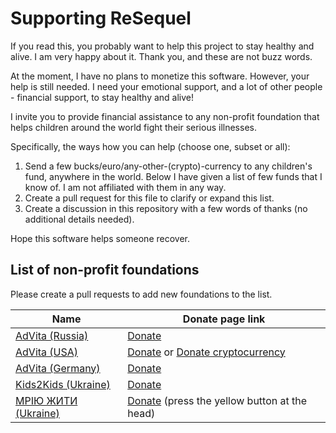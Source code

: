 # Supporting ReSequel

If you read this, you probably want to help this project to stay healthy and alive. I am very happy about it. Thank you, and these are not buzz words.

At the moment, I have no plans to monetize this software. However, your help is still needed. I need your emotional support, and a lot of other people - financial support, to stay healthy and alive!

I invite you to provide financial assistance to any non-profit foundation that helps children around the world fight their serious illnesses.

Specifically, the ways how you can help (choose one, subset or all):

1. Send a few bucks/euro/any-other-(crypto)-currency to any children's fund, anywhere in the world. Below I have given a list of few funds that I know of. I am not affiliated with them in any way.
2. Create a pull request for this file to clarify or expand this list.
3. Create a discussion in this repository with a few words of thanks (no additional details needed).

Hope this software helps someone recover.

## List of non-profit foundations

Please create a pull requests to add new foundations to the list.

|Name|Donate page link|
|---|---|
|[AdVita (Russia)](https://advita.ru/)|[Donate](https://advita.ru/khochu-pomoch/pomoch-dengami/)|
|[AdVita (USA)](https://www.advitausa.org/)|[Donate](https://www.advitausa.org/how-to-help/donate-now-2/) or [Donate cryptocurrency](https://www.advitausa.org/how-to-help/bitcoins/)|
|[AdVita (Germany)](https://www.advitaeu.com/)|[Donate](https://www.advitaeu.com/#rec76663591)|
|[Kids2Kids (Ukraine)](https://kids2kids-fund.com/uk/)|[Donate](https://kids2kids-fund.com/uk/dityni-na-likuvannya/)|
|[МРІЮ ЖИТИ (Ukraine)](https://www.mriyuzhiti.com/uk)|[Donate](https://www.mriyuzhiti.com/uk) (press the yellow button at the head)|